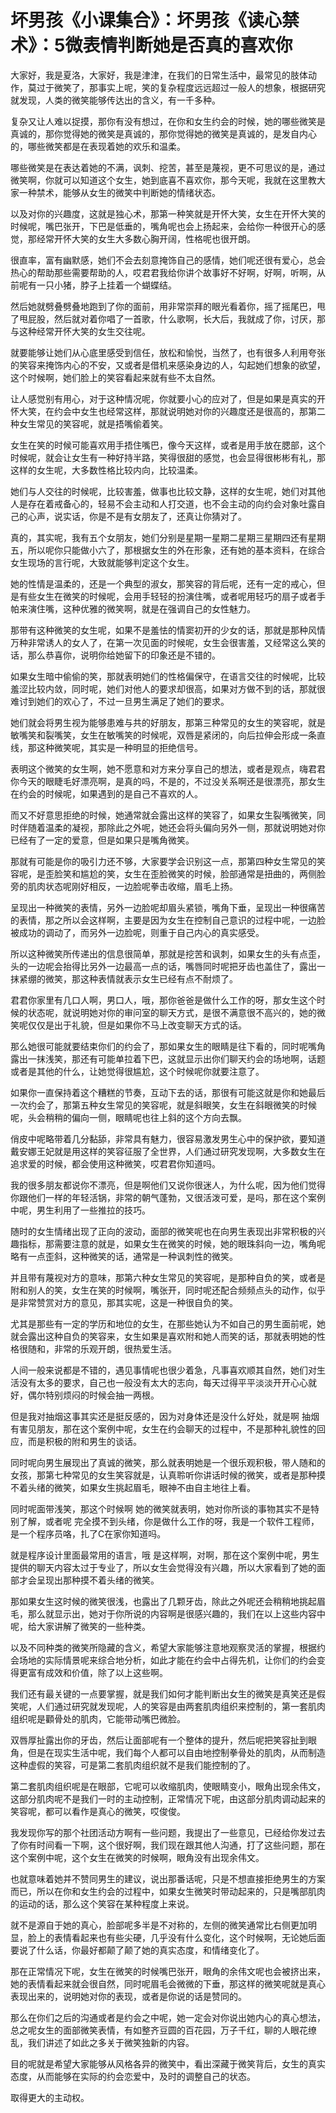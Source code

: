 # 坏男孩《小课集合》：坏男孩《读心禁术》：5微表情判断她是否真的喜欢你

大家好，我是夏洛，大家好，我是津津，在我们的日常生活中，最常见的肢体动作，莫过于微笑了，那事实上呢，笑的复杂程度远远超过一般人的想象，根据研究就发现，人类的微笑能够传达出的含义，有一千多种。

复杂又让人难以捉摸，那你有没有想过，在你和女生约会的时候，她的哪些微笑是真诚的，那你觉得她的微笑是真诚的，那你觉得她的微笑是真诚的，是发自内心的，哪些微笑都是在表现着她的欢乐和温柔。

哪些微笑是在表达着她的不满，讽刺、挖苦，甚至是蔑视，更不可思议的是，通过微笑啊，你就可以知道这个女生，她到底喜不喜欢你，那今天呢，我就在这里教大家一种禁术，能够从女生的微笑中判断她的情绪状态。

以及对你的兴趣度，这就是独心术，那第一种笑就是开怀大笑，女生在开怀大笑的时候呢，嘴巴张开，下巴是低垂的，嘴角呢也会上扬起来，会给你一种很开心的感觉，那经常开怀大笑的女生大多数心胸开阔，性格呢也很开朗。

很直率，富有幽默感，她们不会去刻意掩饰自己的感情，她们呢还很有爱心，总会热心的帮助那些需要帮助的人，哎君君我给你讲个故事好不好啊，好啊，听啊，从前呢有一只小猪，脖子上挂着一个蝴蝶结。

然后她就劈叠劈叠地跑到了你的面前，用非常崇拜的眼光看着你，摇了摇尾巴，甩了甩屁股，然后就对着你唱了一首歌，什么歌啊，长大后，我就成了你，讨厌，那与这种经常开怀大笑的女生交往呢。

就要能够让她们从心底里感受到信任，放松和愉悦，当然了，也有很多人利用夸张的笑容来掩饰内心的不安，又或者是借机来感染身边的人，勾起她们想象的欲望，这个时候啊，她们脸上的笑容看起来就有些不太自然。

让人感觉别有用心，对于这种情况呢，你就要小心的应对了，但是如果是真实的开怀大笑，在约会中女生也经常这样，那就说明她对你的兴趣度还是很高的，那第二种女生常见的笑容呢，就是捂嘴偷着笑。

女生在笑的时候可能喜欢用手捂住嘴巴，像今天这样，或者是用手放在腮部，这个时候呢，就会让女生有一种好持半路，笑得很甜的感觉，也会显得很彬彬有礼，那这样的女生呢，大多数性格比较内向，比较温柔。

她们与人交往的时候呢，比较害羞，做事也比较文静，这样的女生呢，她们对其他人是存在着戒备心的，轻易不会主动和人打交道，也不会主动的向约会对象吐露自己的心声，说实话，你是不是有女朋友了，还真让你猜对了。

真的，其实呢，我有五个女朋友，她们分别是星期一星期二星期三星期四还有星期五，所以呢你只能做小六了，那根据女生的外在形象，还有她的基本资料，在综合女生现场的言行呢，大致就能够判定这个女生。

她的性情是温柔的，还是一个典型的淑女，那笑容的背后呢，还有一定的戒心，但是有些女生在微笑的时候呢，会用手轻轻的扮演住嘴，或者呢用轻巧的扇子或者手帕来演住嘴，这种优雅的微笑啊，就是在强调自己的女性魅力。

那带有这种微笑的女生呢，如果不是羞怯的情窦初开的少女的话，那就是那种风情万种非常诱人的女人了，在第一次见面的时候呢，女生会很害羞，又经常这么笑的话，那么恭喜你，说明你给她留下的印象还是不错的。

如果女生暗中偷偷的笑，那就表明她们的性格偏保守，在语言交往的时候呢，比较羞涩比较内敛，同时呢，她们对他人的要求却很高，如果对方做不到的话，那就很难讨到她们的欢心了，不过一旦男生满足了她们的要求。

她们就会将男生视为能够患难与共的好朋友，那第三种常见的女生的笑容呢，就是敏嘴笑和裂嘴笑，女生在敏嘴笑的时候呢，双唇是紧闭的，向后拉伸会形成一条直线，那这种微笑呢，其实是一种明显的拒绝信号。

表明这个微笑的女生啊，她不愿意和对方来分享自己的想法，或者是观点，嗨君君你今天的眼睫毛好漂亮啊，是真的吗，不是的，不过没关系啊还是很漂亮，那女生在约会的时候呢，如果遇到的是自己不喜欢的人。

而又不好意思拒绝的时候，她通常就会露出这样的笑容了，如果女生裂嘴微笑，同时伴随着温柔的凝视，那除此之外呢，她还会将头偏向另外一侧，那就说明她对你已经有了一定的爱意，但是如果只是嘴角微笑。

那就有可能是你的吸引力还不够，大家要学会识别这一点，那第四种女生常见的笑容呢，是歪脸笑和尴尬的笑，女生在歪脸微笑的时候，脸部通常是扭曲的，两侧脸旁的肌肉状态呢刚好相反，一边脸呢拳击收缩，眉毛上扬。

呈现出一种微笑的表情，另外一边脸呢却眉头紧锁，嘴角下垂，呈现出一种很痛苦的表情，那之所以会这样啊，主要是因为女生在控制自己意识的过程中呢，一边脸被成功的调动了，而另外一边脸呢，则重于自己内心的真实感受。

所以这种微笑所传递出的信息很简单，那就是挖苦和讽刺，如果女生的头有点歪，头的一边呢会抬得比另外一边最高一点的话，嘴唇同时呢把牙齿也盖住了，露出一抹紧绷的微笑，那这种表情就表示女生已经有点不耐烦了。

君君你家里有几口人啊，男口人，哦，那你爸爸是做什么工作的呀，那女生这个时候的状态呢，就说明她对你的审问室的聊天方式，是很不满意很不高兴的，她的微笑呢仅仅是出于礼貌，但是如果你不马上改变聊天方式的话。

那么她很可能就要结束你们的约会了，那如果女生的眼睛是往下看的，同时呢嘴角露出一抹浅笑，那还有可能单拉着下巴，这就显示出你们聊天约会的场地啊，话题或者是其他的什么，让她觉得很尴尬，这个时候呢你就要注意了。

如果你一直保持着这个糟糕的节奏，互动下去的话，那很有可能这就是你和她最后一次约会了，那第五种女生常见的笑容呢，就是斜眼笑，女生在斜眼微笑的时候呢，头会稍稍的偏向一侧，眼睛呢也往上斜的这个方向去飘。

俏皮中呢略带着几分黏舔，非常具有魅力，很容易激发男生心中的保护欲，要知道戴安娜王妃就是用这样的笑容征服了全世界，人们通过研究发现啊，大多数女生在追求爱的时候，都会使用这种微笑，哎君君你知道吗。

我的很多朋友都说你不漂亮，但是啊他们又说你很迷人，为什么呢，因为他们觉得你跟他们一样的年轻活锅，非常的朝气蓬勃，又很活泼可爱，是吗，那在这个案例中呢，男生利用了一些推拉的技巧。

随时的女生情绪出现了正向的波动，面部的微笑呢也在向男生表现出非常积极的兴趣指标，那需要注意的就是，如果女生在微笑的时候，她的眼珠斜向一边，嘴角呢略有一点歪斜，这种微笑的话，通常是一种讽刺性的微笑。

并且带有蔑视对方的意味，那第六种女生常见的笑容呢，是那种自负的笑，或者是附和别人的笑，女生在笑的时候啊，嘴张开，同时呢还配合频频点头的动作，似乎是非常赞赏对方的意见，那其实呢，这是一种很自负的笑。

尤其是那些有一定的学历和地位的女生，在那些她认为不如自己的男生面前呢，她就会露出这种自负的笑容来，女生如果是喜欢附和她人而笑的话，那就表明她的性格很随和，非常的乐观开朗，很热爱生活。

人间一般来说都是不错的，遇见事情呢也很少着急，凡事喜欢顺其自然，她们对生活没有太多的要求，自己也一般没有太大的志向，每天过得平平淡淡开开心心就好，偶尔特别烦闷的时候会抽一两根。

但是我对抽烟这事其实还是挺反感的，因为对身体还是没什么好处，就是啊 抽烟有害见朋友，那在这个案例中呢，女生在约会聊天的过程中，不是那种礼貌性的回应，而是积极的附和男生的谈话。

同时呢向男生展现出了真诚的微笑，那么就表明她是一个很乐观积极，带人随和的女孩，那第七种常见的女生笑容就是，认真聆听你讲话时候的微笑，或者是那种摸不着头绪的微笑，如果女生挑起眉毛，眼神不由自主地往上看。

同时呢面带浅笑，那这个时候啊 她的微笑就表明，她对你所谈的事物其实不是特别了解，或者呢 完全摸不到头绪，你是做什么工作的呀，我是一个软件工程师，是一个程序员咯，扎了C在家你知道吗。

就是程序设计里面最常用的语言，哦 是这样啊，对啊，那在这个案例中呢，男生提供的聊天内容太过于专业了，所以女生会觉得没有兴趣，所以大家看到了她的面部才会呈现出那种摸不着头绪的微笑。

那如果女生这时候的微笑很浅，也露出了几颗牙齿，除此之外呢还会稍稍地挑起眉毛，那么就显示出，她对于你所说的内容啊是很感兴趣的，我们在以上这些内容中呢，给大家讲解了微笑的一些种类。

以及不同种类的微笑所隐藏的含义，希望大家能够注意地观察灵活的掌握，根据约会场地的实际情景呢来综合地分析，如此才能在约会中占得先机，让你们的约会变得更富有成效和价值，除了以上这些啊。

我们还有最关键的一点要掌握，就是我们如何才能判断出女生的微笑是真笑还是假笑呢，人们通过研究就发现呢，人的笑容是由两套肌肉组织来控制的，第一套肌肉组织呢是顴骨处的肌肉，它能带动嘴巴微脸。

双唇厚扯露出你的牙齿，然后让面部呢有一个整体的提升，然后呢把笑容扯到眼角，但是在现实生活中呢，我们每个人都可以自由地控制拳骨处的肌肉，从而制造这种虚假的笑容，可是第二套肌肉组织就不是我们能控制的了。

第二套肌肉组织呢是在眼部，它呢可以收缩肌肉，使眼睛变小，眼角出现余伟文，这部分肌肉呢不是我们一时的主动控制，正常情况下呢，由这部分肌肉调动起来的笑容呢，都可以看作是真心的微笑，哎俊俊。

我发现你写的那个社团活动方啊有一些问题，我提出了一些意见，已经给你发过去了你有时间看一下啊，这个很好啊，我们现在跟其他人沟通，打了这些问题，那在这个案例中呢，这个女生在微笑的时候啊，眼角没有出现余伟文。

也就意味着她并不赞同男生的建议，说出那番话呢，只是不想直接拒绝男生的方案而已，所以在你和女生约会的过程中，如果女生微笑时带动起来的，只是嘴部肌肉的运动的话，那么这个笑容在某种程度上来说。

就不是源自于她的真心，脸部呢多半是不对称的，左侧的微笑通常比右侧更加明显，脸上的表情看起来也有些尖硬，几乎没有什么变化，这个时候啊，无论她后面要说了什么话，你最好都颠了颠了她的真实态度，和情绪变化了。

那在正常情况下呢，女生在微笑的时候嘴巴张开，眼角的余伟文呢也会被挤出来，她的表情看起来就会很自然，同时呢眉毛会微微的下垂，那这样的微笑呢就是真心表现出来的，说明她对你的表现，或者是你说的话是赞同的。

那么在你们之后的沟通或者是约会之中呢，她一定会对你说出她内心的真心想法，总之呢女生的面部微笑表情，有如整齐豆圆的百花园，万子千红，聊的人眼花缭乱，我们讲述了如此之多关于微笑独新的内容。

目的呢就是希望大家能够从风格各异的微笑中，看出深藏于微笑背后，女生的真实态度，从而能够在实际的约会恋爱中，及时的调整自己的状态。

取得更大的主动权。